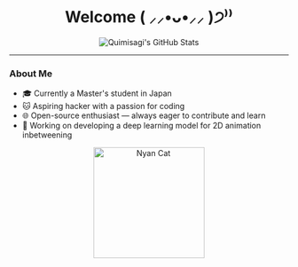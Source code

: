 <h1 align="center">Welcome ( ⸝⸝•ᴗ•⸝⸝ )੭⁾⁾</h1>

<p align="center">
  <img src="https://github-readme-stats.vercel.app/api?username=Quimisagi&theme=merko&show_icons=true&hide_border=true&count_private=true" alt="Quimisagi's GitHub Stats" />
</p>

---

### About Me

- 🎓 Currently a Master's student in Japan  
- 🐱 Aspiring hacker with a passion for coding
- 🌐 Open-source enthusiast — always eager to contribute and learn  
- 🎨 Working on developing a deep learning model for 2D animation inbetweening  


<p align="center">
  <img src="https://media.tenor.com/E3MLgDP1qoQAAAAi/nyan-cat-transparent.gif" alt="Nyan Cat" width="200" />
</p>

